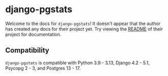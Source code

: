 # django-pgstats

Welcome to the docs for `django-pgstats`! It doesn't appear that the author has created any docs for their project yet. Try viewing the [README](https://github.com/AmbitionEng/django-pgstats) of their project for documentation.

## Compatibility

`django-pgstats` is compatible with Python 3.9 - 3.13, Django 4.2 - 5.1, Psycopg 2 - 3, and Postgres 13 - 17.
